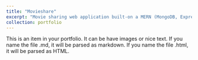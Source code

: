 ```yaml
---
title: "Movieshare"
excerpt: "Movie sharing web application built-on a MERN (MongoDB, ExpressJS, ReactJs, NodeJS) <br/><img src='/images/movieshare.png'>"
collection: portfolio
---
```


This is an item in your portfolio. It can be have images or nice text. If you name the file .md, it will be parsed as markdown. If you name the file .html, it will be parsed as HTML. 
